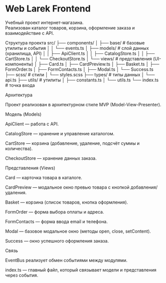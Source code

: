 # Web Larek Frontend

Учебный проект интернет-магазина.  
Реализован каталог товаров, корзина, оформление заказа и взаимодействие с API.

Структура проекта
src/
├── components/
│   ├── base/               # базовые утилиты и события
│   │   └── events.ts
│   ├── models/             # слой данных (хранилища, API)
│   │   ├── ApiClient.ts
│   │   ├── CatalogStore.ts
│   │   ├── CartStore.ts
│   │   └── CheckoutStore.ts
│   └── views/              # представления (UI-компоненты)
│       ├── Card.ts
│       ├── CardPreview.ts
│       ├── Basket.ts
│       ├── FormOrder.ts
│       ├── FormContacts.ts
│       ├── Modal.ts
│       └── Success.ts
├── scss/                   # стили
│   └── styles.scss
├── types/                  # типы данных
│   └── api.ts
├── utils/                  # утилиты
│   ├── constants.ts
│   └── utils.ts
└── index.ts                # точка входа

Архитектура

Проект реализован в архитектурном стиле MVP (Model-View-Presenter).

Модель (Models)

ApiClient — работа с API.

CatalogStore — хранение и управление каталогом.

CartStore — корзина (добавление, удаление, подсчёт суммы и количества).

CheckoutStore — хранение данных заказа.

Представления (Views)

Card — карточка товара в каталоге.

CardPreview — модальное окно превью товара с кнопкой добавления/удаления.

Basket — корзина (список товаров, кнопка оформления).

FormOrder — форма выбора оплаты и адреса.

FormContacts — форма ввода email и телефона.

Modal — базовое модальное окно (методы open, close, setContent).

Success — окно успешного оформления заказа.

Связь

EventBus реализует обмен событиями между модулями.

index.ts — главный файл, который связывает модели и представления через события.